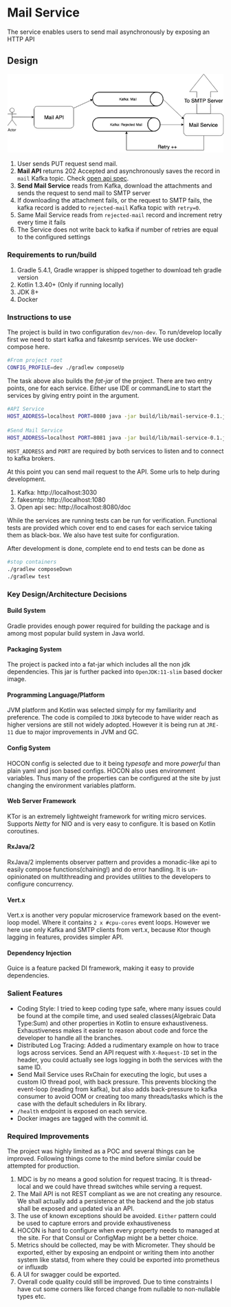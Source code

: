 # Mail Service

The service enables users to send mail asynchronously by exposing an HTTP API 
## Design
<img src="https://raw.githubusercontent.com/mangatmodi/mail-service/master/Mail-Service-Design.png"/>

1. User sends PUT request send mail.
2. **Mail API** returns 202 Accepted and asynchronously saves the record in `mail` Kafka topic. Check [open api spec](https://raw.githubusercontent.com/mangatmodi/mail-service/master/src/main/resources/swagger.yml).
3. **Send Mail Service** reads from Kafka, download the attachments and sends the request to send mail to SMTP server
4. If downloading the attachment fails, or the request to SMTP fails, the kafka record is added to `rejected-mail` Kafka topic with `retry=0`.
5. Same Mail Service reads from `rejected-mail` record and increment retry every time it fails
6. The Service does not write back to kafka if number of retries are equal to the configured settings 

### Requirements to run/build
1. Gradle 5.4.1, Gradle wrapper is shipped together to download teh gradle version
2. Kotlin 1.3.40+ (Only if running locally)
3. JDK 8+
4. Docker

### Instructions to use
The project is build in two configuration `dev/non-dev`. To run/develop locally first we need to start kafka and fakesmtp services. We use docker-compose here.
```bash
#From project root
CONFIG_PROFILE=dev ./gradlew composeUp
```
The task above also builds the _fat-jar_ of the project. There are two entry points, one for each service. Either use IDE or commandLine to start the services by giving entry point in the argument.
```bash
#API Service
HOST_ADDRESS=localhost PORT=8080 java -jar build/lib/mail-service-0.1.jar -s API

#Send Mail Service
HOST_ADDRESS=localhost PORT=8081 java -jar build/lib/mail-service-0.1.jar -s SEND_MAIL
```   
`HOST_ADDRESS` and `PORT` are required by both services to listen and to connect to kafka brokers.

At this point you can send mail request to the API. Some urls to help during development.
1. Kafka: http://localhost:3030
2. fakesmtp: http://localhost:1080
3. Open api sec: http://localhost:8080/doc

While the services are running tests can be run for verification. Functional tests are provided which cover end to end cases for each service taking them as black-box. We also have test suite for configuration.

After development is done, complete end to end tests can be done as
```bash
#stop containers
./gradlew composeDown
./gradlew test
``` 

### Key Design/Architecture Decisions

#### Build System
Gradle provides enough power required for building the package and is among most popular build system in Java world.

#### Packaging System
The project is packed into a fat-jar which includes all the non jdk dependencies. This jar is further packed into `OpenJDK:11-slim` based docker image. 

#### Programming Language/Platform
JVM platform and Kotlin was selected simply for my familiarity and preference. The code is compiled to `JDK8` bytecode to have wider reach as higher versions are still not widely adopted. However it is being run at `JRE-11` due to major improvements in JVM and GC.

#### Config System
HOCON config is selected due to it being *typesafe* and more *powerful* than plain yaml and json based configs. HOCON also uses environment variables. Thus many of the properties can be configured at the site by just changing the environment variables platform.  

#### Web Server Framework
KTor is an extremely lightweight framework for writing micro services. Supports *Netty* for NIO and is very easy to configure. It is based on Kotlin coroutines.

#### RxJava/2
RxJava/2 implements observer pattern and provides a monadic-like api to easily compose functions(chaining!) and do error handling. It is un-opinionated on multithreading and provides utilities to the developers to configure concurrency.

#### Vert.x 
Vert.x is another very popular microservice framework based on the event-loop model. Where it contains `2 x #cpu-cores` event loops. However we here use only Kafka and SMTP clients from vert.x, because Ktor though lagging in features, provides simpler API.

#### Dependency Injection
Guice is a feature packed DI framework, making it easy to provide dependencies.   

### Salient Features

- Coding Style: I tried to keep coding type safe, where many issues could be found at the compile time, and used sealed classes(Algebraic Data Type:Sum) and other properties in Kotlin to ensure exhaustiveness. Exhaustiveness makes it easier to reason about code and force the developer to handle all the branches.
- Distributed Log Tracing: Added a rudimentary example on how to trace logs across services. Send an API request with `X-Request-ID` set in the header, you could actually see logs logging in both the services with the same ID.
- Send Mail Service uses RxChain for executing the logic, but uses a custom IO thread pool, with back pressure. This prevents blocking the event-loop (reading from kafka), but also adds back-pressure to kafka consumer to avoid OOM or creating too many threads/tasks which is the case with the default schedulers in Rx library.
- `/health` endpoint is exposed on each service.
- Docker images are tagged with the commit id.             

### Required Improvements  
The project was highly limited as a POC and several things can be improved. Following things come to the mind before similar could be attempted for production.
1. MDC is by no means a good solution for request tracing. It is thread-local and we could have thread switches while serving a request.  
2. The Mail API is not REST compliant as we are not creating any resource. We shall actually add a persistence at the backend and the job status shall be exposed and updated via an API. 
3. The use of known exceptions should be avoided. `Either` pattern could be used to capture errors and provide exhaustiveness
4. HOCON is hard to configure when every property needs to managed at the site. For that Consul or ConfigMap might be a better choice.
5. Metrics should be collected, may be with Micrometer. They should be exported, either by exposing an endpoint or writing them into another system like statsd, from where they could be exported into prometheus or influxdb 
6. A UI for swagger could be exported.
7. Overall code quality could still be improved. Due to time constraints I have cut some corners like forced change from nullable to non-nullable types etc.  
    
